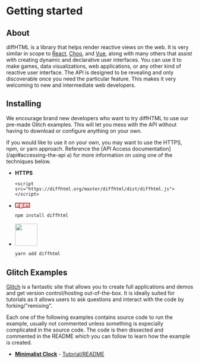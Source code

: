 # Getting started

## About

diffHTML is a library that helps render reactive views on the web. It is very
similar in scope to [React](https://reactjs.org/), [Choo](https://choo.io/),
and [Vue](https://vuejs.org), along with many others that assist with creating
dynamic and declarative user interfaces. You can use it to make games, data
visualizations, web applications, or any other kind of reactive user interface.
The API is designed to be revealing and only discoverable once you need the
particular feature. This makes it very welcoming to new and intermediate web
developers.

## Installing

We encourage brand new developers who want to try diffHTML to use our pre-made
Glitch examples. This will let you mess with the API without having to download
or configure anything on your own.

If you would like to use it on your own, you may want to use the HTTPS, npm, or
yarn approach. Reference the [API Access documentation](/api#accessing-the-api
a) for more information on using one of the techniques below.

* **HTTPS**

  ```
  <script src="https://diffhtml.org/master/diffhtml/dist/diffhtml.js"></script>
  ```

* <svg viewBox="0 0 18 7" width="40" style="position: relative; top: 2px;">
    <path fill="#CB3837" d="M0,0v6h5v1h4v-1h9v-6"></path>
    <path fill="#FFF" d="M1,1v4h2v-3h1v3h1v-4h1v5h2v-4h1v2h-1v1h2v-4h1v4h2v-3h1v3h1v-3h1v3h1v-4"></path>
  </svg>

  ``` sh
  npm install diffhtml
  ```

* <img width="60" src="images/yarn-logo.svg">

  ``` sh
  yarn add diffhtml
  ```

## Glitch Examples

[Glitch](https://glitch.com) is a fantastic site that allows you to create full
applications and demos and get version control/hosting out-of-the-box. It is
ideally suited for tutorials as it allows users to ask questions and interact
with the code by forking/"remixing".

Each one of the following examples contains source code to run the example,
usually not commented unless something is expecially complicated in the source
code. The code is then dissected and commented in the README which you can
follow to learn how the example is created.

- **[Minimalist Clock](https://diffhtml-clock.glitch.me)** - [Tutorial/README](https://glitch.com/edit/#!/diffhtml-clock?path=README.md:1:0)
